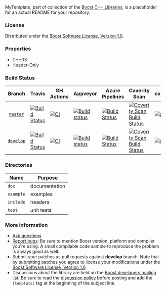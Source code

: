 MyTemplate, part of collection of the [Boost C++ Libraries](http://github.com/boostorg), is a placeholder for an actual README for your repository.

### License

Distributed under the [Boost Software License, Version 1.0](http://www.boost.org/LICENSE_1_0.txt).

### Properties

* C++03
* Header-Only

### Build Status

Branch          | Travis | GH Actions | Appveyor | Azure Pipelines | Coverity Scan | codecov.io | Deps | Docs | Tests |
:-------------: | ------ | ---------- | -------- | --------------- |-------------- | ---------- | ---- | ---- | ----- |
[`master`](https://github.com/boostorg/template/tree/master)   | [![Build Status](https://travis-ci.org/boostorg/template.svg?branch=master)](https://travis-ci.org/boostorg/template)  | [![CI](https://github.com/boostorg/template/actions/workflows/ci.yml/badge.svg?branch=master)](https://github.com/boostorg/template/actions/workflows/ci.yml)  | [![Build status](https://ci.appveyor.com/api/projects/status/github/boostorg/template?branch=master&svg=true)](https://ci.appveyor.com/project/maintainer/template-xyzzy/branch/master)   | [![Build Status](https://dev.azure.com/maintainer/template/_apis/build/status/pipeline?branchName=master)](https://dev.azure.com/maintainer/template/_build/latest?definitionId=6&branchName=master)   | [![Coverity Scan Build Status](https://scan.coverity.com/projects/BADLE-NUMBER-LIKE-13982/badge.svg)](https://scan.coverity.com/projects/boostorg-template) | [![codecov](https://codecov.io/gh/boostorg/template/branch/master/graph/badge.svg)](https://codecov.io/gh/boostorg/template/branch/master)   | [![Deps](https://img.shields.io/badge/deps-master-brightgreen.svg)](https://pdimov.github.io/boostdep-report/master/template.html)   | [![Documentation](https://img.shields.io/badge/docs-master-brightgreen.svg)](https://www.boost.org/doc/libs/master/libs/template/doc/html/template.html)   | [![Enter the Matrix](https://img.shields.io/badge/matrix-master-brightgreen.svg)](http://www.boost.org/development/tests/master/developer/template.html)
[`develop`](https://github.com/boostorg/template/tree/develop) | [![Build Status](https://travis-ci.org/boostorg/template.svg?branch=develop)](https://travis-ci.org/boostorg/template) | [![CI](https://github.com/boostorg/template/actions/workflows/ci.yml/badge.svg?branch=develop)](https://github.com/boostorg/template/actions/workflows/ci.yml) | [![Build status](https://ci.appveyor.com/api/projects/status/github/boostorg/template?branch=develop&svg=true)](https://ci.appveyor.com/project/maintainer/template-xyzzy/branch/develop) | [![Build Status](https://dev.azure.com/maintainer/template/_apis/build/status/pipeline?branchName=develop)](https://dev.azure.com/maintainer/template/_build/latest?definitionId=6&branchName=develop) | [![Coverity Scan Build Status](https://scan.coverity.com/projects/BADGE-NUMBER-LIKE-13982/badge.svg)](https://scan.coverity.com/projects/boostorg-template) | [![codecov](https://codecov.io/gh/boostorg/template/branch/develop/graph/badge.svg)](https://codecov.io/gh/boostorg/template/branch/develop) | [![Deps](https://img.shields.io/badge/deps-develop-brightgreen.svg)](https://pdimov.github.io/boostdep-report/develop/template.html) | [![Documentation](https://img.shields.io/badge/docs-develop-brightgreen.svg)](https://www.boost.org/doc/libs/develop/libs/template/doc/html/template.html) | [![Enter the Matrix](https://img.shields.io/badge/matrix-develop-brightgreen.svg)](http://www.boost.org/development/tests/develop/developer/template.html)

### Directories

| Name        | Purpose                        |
| ----------- | ------------------------------ |
| `doc`       | documentation                  |
| `example`   | examples                       |
| `include`   | headers                        |
| `test`      | unit tests                     |

### More information

* [Ask questions](http://stackoverflow.com/questions/ask?tags=c%2B%2B,boost,boost-template)
* [Report bugs](https://github.com/boostorg/template/issues): Be sure to mention Boost version, platform and compiler you're using. A small compilable code sample to reproduce the problem is always good as well.
* Submit your patches as pull requests against **develop** branch. Note that by submitting patches you agree to license your modifications under the [Boost Software License, Version 1.0](http://www.boost.org/LICENSE_1_0.txt).
* Discussions about the library are held on the [Boost developers mailing list](http://www.boost.org/community/groups.html#main). Be sure to read the [discussion policy](http://www.boost.org/community/policy.html) before posting and add the `[template]` tag at the beginning of the subject line.

